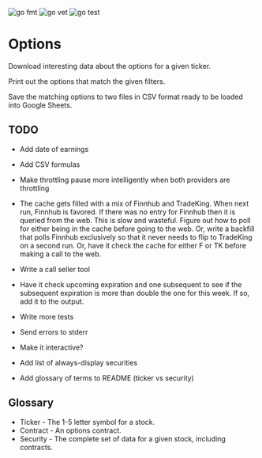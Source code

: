 ![go fmt](https://github.com/erikbryant/options/actions/workflows/fmt.yml/badge.svg)
![go vet](https://github.com/erikbryant/options/actions/workflows/vet.yml/badge.svg)
![go test](https://github.com/erikbryant/options/actions/workflows/test.yml/badge.svg)

# Options

Download interesting data about the options for a given ticker.

Print out the options that match the given filters.

Save the matching options to two files in CSV format ready to be loaded into Google Sheets.

## TODO

* Add date of earnings
* Add CSV formulas
* Make throttling pause more intelligently when both providers are throttling
* The cache gets filled with a mix of Finnhub and TradeKing. When next run, Finnhub is
  favored. If there was no entry for Finnhub then it is queried from the web. This is
  slow and wasteful. Figure out how to poll for either being in the cache before going
  to the web. Or, write a backfill that polls Finnhub exclusively so that it never needs
  to flip to TradeKing on a second run. Or, have it check the cache for either F or TK
  before making a call to the web.

* Write a call seller tool
* Have it check upcoming expiration and one subsequent to see if the subsequent expiration
  is more than double the one for this week. If so, add it to the output.

* Write more tests

* Send errors to stderr
* Make it interactive?

* Add list of always-display securities
* Add glossary of terms to README (ticker vs security)

## Glossary

* Ticker - The 1-5 letter symbol for a stock.
* Contract - An options contract.
* Security - The complete set of data for a given stock, including contracts.

